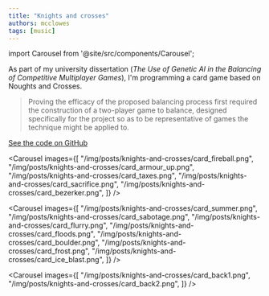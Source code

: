 ```yaml
---
title: "Knights and crosses"
authors: mcclowes
tags: [music]
---
```


import Carousel from '@site/src/components/Carousel';

As part of my university dissertation (_The Use of Genetic AI in the Balancing of Competitive Multiplayer Games_), I'm programming a card game based on Noughts and Crosses.

> Proving the efficacy of the proposed balancing process first required the construction of a two-player game to balance, designed specifically for the project so as to be representative of games the technique might be applied to.

<!--truncate-->

[See the code on GitHub](https://github.com/mcclowes/knights-and-crosses/tree/master)

<Carousel 
  images={[
    "/img/posts/knights-and-crosses/card_fireball.png",
    "/img/posts/knights-and-crosses/card_armour_up.png",
    "/img/posts/knights-and-crosses/card_taxes.png",
    "/img/posts/knights-and-crosses/card_sacrifice.png",
    "/img/posts/knights-and-crosses/card_bezerker.png",
  ]}
/>

<Carousel 
  images={[
    "/img/posts/knights-and-crosses/card_summer.png",
    "/img/posts/knights-and-crosses/card_sabotage.png",
    "/img/posts/knights-and-crosses/card_flurry.png",
    "/img/posts/knights-and-crosses/card_floods.png",
    "/img/posts/knights-and-crosses/card_boulder.png",
    "/img/posts/knights-and-crosses/card_frost.png",
    "/img/posts/knights-and-crosses/card_ice_blast.png",
  ]}
/>

<Carousel 
  images={[
    "/img/posts/knights-and-crosses/card_back1.png",
    "/img/posts/knights-and-crosses/card_back2.png",
  ]}
/>